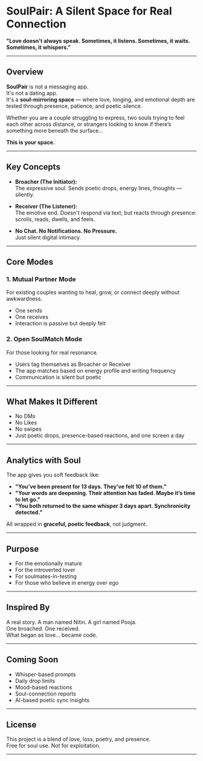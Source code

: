 # SoulPair: A Silent Space for Real Connection

**"Love doesn't always speak. Sometimes, it listens. Sometimes, it waits. Sometimes, it whispers."**

---

## Overview

**SoulPair** is not a messaging app.  
It's not a dating app.  
It's a **soul-mirroring space** — where love, longing, and emotional depth are tested through presence, patience, and poetic silence.

Whether you are a couple struggling to express, two souls trying to feel each other across distance, or strangers looking to know if there’s something more beneath the surface…

**This is your space.**

---

## Key Concepts

- **Broacher (The Initiator):**  
  The expressive soul. Sends poetic drops, energy lines, thoughts — silently.

- **Receiver (The Listener):**  
  The emotive end. Doesn't respond via text, but reacts through presence: scrolls, reads, dwells, and feels.

- **No Chat. No Notifications. No Pressure.**  
  Just silent digital intimacy.

---

## Core Modes

### 1. **Mutual Partner Mode**
For existing couples wanting to heal, grow, or connect deeply without awkwardness.
- One sends  
- One receives  
- Interaction is passive but deeply felt

### 2. **Open SoulMatch Mode**
For those looking for real resonance.
- Users tag themselves as Broacher or Receiver
- The app matches based on energy profile and writing frequency
- Communication is silent but poetic

---

## What Makes It Different

- No DMs  
- No Likes  
- No swipes  
- Just poetic drops, presence-based reactions, and one screen a day

---

## Analytics with Soul

The app gives you soft feedback like:

- **"You’ve been present for 13 days. They’ve felt 10 of them."**  
- **"Your words are deepening. Their attention has faded. Maybe it’s time to let go."**  
- **"You both returned to the same whisper 3 days apart. Synchronicity detected."**

All wrapped in **graceful, poetic feedback**, not judgment.

---

## Purpose

- For the emotionally mature  
- For the introverted lover  
- For soulmates-in-testing  
- For those who believe in energy over ego

---

## Inspired By

A real story. A man named Nitin. A girl named Pooja.  
One broached. One received.  
What began as love… became code.

---

## Coming Soon

- Whisper-based prompts  
- Daily drop limits  
- Mood-based reactions  
- Soul-connection reports  
- AI-based poetic sync insights

---

## License

This project is a blend of love, loss, poetry, and presence.  
Free for soul use. Not for exploitation.

---
